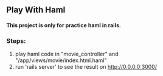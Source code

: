 Play With Haml
---
#### This project is only for practice haml in rails.

### Steps:
1. play haml code in "movie_controller" and "/app/views/movie/index.html.haml"
2. run 'rails server' to see the result on <http://0.0.0.0:3000/>